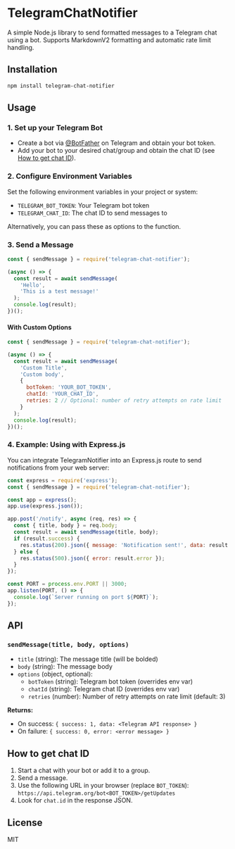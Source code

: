 # TelegramChatNotifier

A simple Node.js library to send formatted messages to a Telegram chat using a bot. Supports MarkdownV2 formatting and automatic rate limit handling.

## Installation

```bash
npm install telegram-chat-notifier
```

## Usage

### 1. Set up your Telegram Bot
- Create a bot via [@BotFather](https://t.me/BotFather) on Telegram and obtain your bot token.
- Add your bot to your desired chat/group and obtain the chat ID (see [How to get chat ID](#how-to-get-chat-id)).

### 2. Configure Environment Variables

Set the following environment variables in your project or system:

- `TELEGRAM_BOT_TOKEN`: Your Telegram bot token
- `TELEGRAM_CHAT_ID`: The chat ID to send messages to

Alternatively, you can pass these as options to the function.

### 3. Send a Message

```js
const { sendMessage } = require('telegram-chat-notifier');

(async () => {
  const result = await sendMessage(
    'Hello',
    'This is a test message!'
  );
  console.log(result);
})();
```

#### With Custom Options

```js
const { sendMessage } = require('telegram-chat-notifier');

(async () => {
  const result = await sendMessage(
    'Custom Title',
    'Custom body',
    {
      botToken: 'YOUR_BOT_TOKEN',
      chatId: 'YOUR_CHAT_ID',
      retries: 2 // Optional: number of retry attempts on rate limit
    }
  );
  console.log(result);
})();
```


### 4. Example: Using with Express.js

You can integrate TelegramNotifier into an Express.js route to send notifications from your web server:

```js
const express = require('express');
const { sendMessage } = require('telegram-chat-notifier');

const app = express();
app.use(express.json());

app.post('/notify', async (req, res) => {
  const { title, body } = req.body;
  const result = await sendMessage(title, body);
  if (result.success) {
    res.status(200).json({ message: 'Notification sent!', data: result.data });
  } else {
    res.status(500).json({ error: result.error });
  }
});

const PORT = process.env.PORT || 3000;
app.listen(PORT, () => {
  console.log(`Server running on port ${PORT}`);
});
```



## API

### `sendMessage(title, body, options)`

- `title` (string): The message title (will be bolded)
- `body` (string): The message body
- `options` (object, optional):
  - `botToken` (string): Telegram bot token (overrides env var)
  - `chatId` (string): Telegram chat ID (overrides env var)
  - `retries` (number): Number of retry attempts on rate limit (default: 3)

**Returns:**
- On success: `{ success: 1, data: <Telegram API response> }`
- On failure: `{ success: 0, error: <error message> }`

## How to get chat ID

1. Start a chat with your bot or add it to a group.
2. Send a message.
3. Use the following URL in your browser (replace `BOT_TOKEN`):
   `https://api.telegram.org/bot<BOT_TOKEN>/getUpdates`
4. Look for `chat.id` in the response JSON.



## License

MIT 